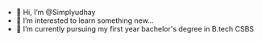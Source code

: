 - 👋 Hi, I’m @Simplyudhay
- 👀 I’m interested to learn something new...
- 🌱 I’m currently pursuing my first year bachelor's degree in B.tech CSBS 

<!---
Simplyudhay/Simplyudhay is a ✨ special ✨ repository because its `README.md` (this file) appears on your GitHub profile.
You can click the Preview link to take a look at your changes.
--->
